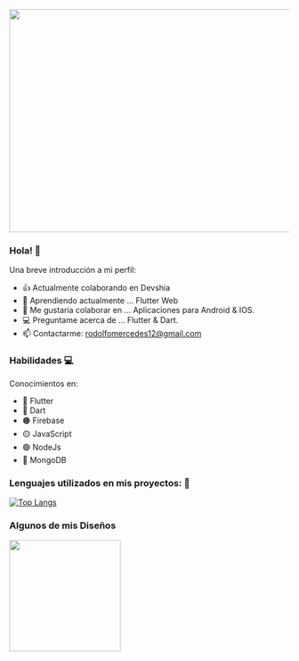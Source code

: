 

<img src="https://user-images.githubusercontent.com/70710884/146620165-b5b81a57-8247-40b7-9ae9-12fcd1965af4.png" width="800" height="400" />




### Hola! 👋



Una breve introducción a mi perfíl:

- 👍 Actualmente colaborando en Devshia
- 🌱 Aprendiendo actualmente ... Flutter Web
- 📱 Me gustaría colaborar en ... Aplicaciones para Android & IOS.
- 💻 Preguntame acerca de ... Flutter & Dart.
- 📫 Contactarme: rodolfomercedes12@gmail.com



### Habilidades 💻


Conocimientos en:

- 📱 Flutter
- 🔵 Dart
- 🟠 Firebase
- 🟡 JavaScript
- 🟢 NodeJs
- 🍃 MongoDB


### Lenguajes utilizados en mis proyectos: 📱

[![Top Langs](https://github-readme-stats.vercel.app/api/top-langs/?username=rodolfomercedes12)](https://github.com/rodolfomercedes12/github-readme-stats)


### Algunos de mis Diseños


<img src="https://user-images.githubusercontent.com/70710884/146621118-81f5884c-9d22-44c3-ad68-56eded996068.png" width="200" height="200"/>






 

